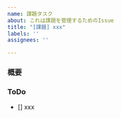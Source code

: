 ```yaml
---
name: 課題タスク
about: これは課題を管理するためのIssue
title: "[課題] xxx"
labels: ''
assignees: ''

---
```


### 概要
<!--ここに課題の内容を記載する-->


### ToDo
- [] xxx

